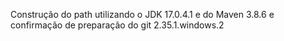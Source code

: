 Construção do path utilizando o JDK 17.0.4.1 e do Maven 3.8.6 e confirmação de preparação do git 2.35.1.windows.2

